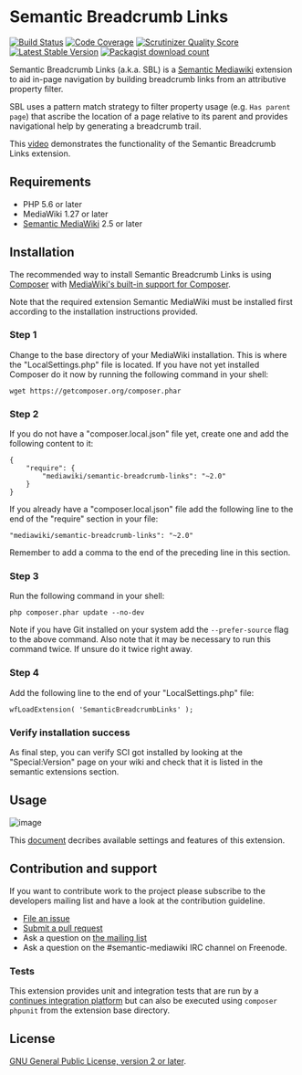 # Semantic Breadcrumb Links

[![Build Status](https://secure.travis-ci.org/SemanticMediaWiki/SemanticBreadcrumbLinks.svg?branch=master)](http://travis-ci.org/SemanticMediaWiki/SemanticBreadcrumbLinks)
[![Code Coverage](https://scrutinizer-ci.com/g/SemanticMediaWiki/SemanticBreadcrumbLinks/badges/coverage.png?s=f3501ede0bcc98824aa51501eb3647ecf71218c0)](https://scrutinizer-ci.com/g/SemanticMediaWiki/SemanticBreadcrumbLinks/)
[![Scrutinizer Quality Score](https://scrutinizer-ci.com/g/SemanticMediaWiki/SemanticBreadcrumbLinks/badges/quality-score.png?s=d9aac7e68e6554f95b0a89608cbc36985429d819)](https://scrutinizer-ci.com/g/SemanticMediaWiki/SemanticBreadcrumbLinks/)
[![Latest Stable Version](https://poser.pugx.org/mediawiki/semantic-breadcrumb-links/version.png)](https://packagist.org/packages/mediawiki/semantic-breadcrumb-links)
[![Packagist download count](https://poser.pugx.org/mediawiki/semantic-breadcrumb-links/d/total.png)](https://packagist.org/packages/mediawiki/semantic-breadcrumb-links)

Semantic Breadcrumb Links (a.k.a. SBL) is a [Semantic Mediawiki][smw] extension
to aid in-page navigation by building breadcrumb links from an attributive property
filter.

SBL uses a pattern match strategy to filter property usage (e.g. `Has parent page`)
that ascribe the location of a page relative to its parent and provides navigational help by
generating a breadcrumb trail.

This [video](https://vimeo.com/129347298) demonstrates the functionality of the Semantic Breadcrumb Links extension.

## Requirements

- PHP 5.6 or later
- MediaWiki 1.27 or later
- [Semantic MediaWiki][smw] 2.5 or later

## Installation

The recommended way to install Semantic Breadcrumb Links is using [Composer](http://getcomposer.org) with
[MediaWiki's built-in support for Composer](https://www.mediawiki.org/wiki/Composer).

Note that the required extension Semantic MediaWiki must be installed first according to the installation
instructions provided.

### Step 1

Change to the base directory of your MediaWiki installation. This is where the "LocalSettings.php"
file is located. If you have not yet installed Composer do it now by running the following command
in your shell:

    wget https://getcomposer.org/composer.phar

### Step 2
    
If you do not have a "composer.local.json" file yet, create one and add the following content to it:

```
{
	"require": {
		"mediawiki/semantic-breadcrumb-links": "~2.0"
	}
}
```

If you already have a "composer.local.json" file add the following line to the end of the "require"
section in your file:

    "mediawiki/semantic-breadcrumb-links": "~2.0"

Remember to add a comma to the end of the preceding line in this section.

### Step 3

Run the following command in your shell:

    php composer.phar update --no-dev

Note if you have Git installed on your system add the `--prefer-source` flag to the above command. Also
note that it may be necessary to run this command twice. If unsure do it twice right away.

### Step 4

Add the following line to the end of your "LocalSettings.php" file:

    wfLoadExtension( 'SemanticBreadcrumbLinks' );

### Verify installation success

As final step, you can verify SCI got installed by looking at the "Special:Version" page on your wiki and
check that it is listed in the semantic extensions section.

## Usage

![image](https://cloud.githubusercontent.com/assets/1245473/16253761/85daa7b2-3839-11e6-833e-6ec2bc15756b.png)

This [document](docs/README.md) decribes available settings and features of this extension.

## Contribution and support

If you want to contribute work to the project please subscribe to the developers mailing list and have a look
at the contribution guideline.

* [File an issue](https://github.com/SemanticMediaWiki/SemanticBreadcrumbLinks/issues)
* [Submit a pull request](https://github.com/SemanticMediaWiki/SemanticBreadcrumbLinks/pulls)
* Ask a question on [the mailing list](https://www.semantic-mediawiki.org/wiki/Mailing_list)
* Ask a question on the #semantic-mediawiki IRC channel on Freenode.

### Tests

This extension provides unit and integration tests that are run by a [continues integration platform][travis]
but can also be executed using `composer phpunit` from the extension base directory.

## License

[GNU General Public License, version 2 or later][gpl-licence].

[smw]: https://github.com/SemanticMediaWiki/SemanticMediaWiki
[contributors]: https://github.com/SemanticMediaWiki/SemanticBreadcrumbLinks/graphs/contributors
[travis]: https://travis-ci.org/SemanticMediaWiki/SemanticBreadcrumbLinks
[gpl-licence]: https://www.gnu.org/copyleft/gpl.html
[composer]: https://getcomposer.org/
